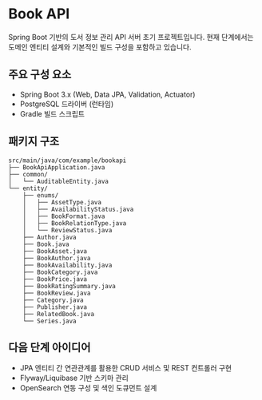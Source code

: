 # Book API

Spring Boot 기반의 도서 정보 관리 API 서버 초기 프로젝트입니다. 현재 단계에서는 도메인 엔티티 설계와 기본적인 빌드 구성을 포함하고 있습니다.

## 주요 구성 요소
- Spring Boot 3.x (Web, Data JPA, Validation, Actuator)
- PostgreSQL 드라이버 (런타임)
- Gradle 빌드 스크립트

## 패키지 구조
```
src/main/java/com/example/bookapi
├── BookApiApplication.java
├── common/
│   └── AuditableEntity.java
└── entity/
    ├── enums/
    │   ├── AssetType.java
    │   ├── AvailabilityStatus.java
    │   ├── BookFormat.java
    │   ├── BookRelationType.java
    │   └── ReviewStatus.java
    ├── Author.java
    ├── Book.java
    ├── BookAsset.java
    ├── BookAuthor.java
    ├── BookAvailability.java
    ├── BookCategory.java
    ├── BookPrice.java
    ├── BookRatingSummary.java
    ├── BookReview.java
    ├── Category.java
    ├── Publisher.java
    ├── RelatedBook.java
    └── Series.java
```

## 다음 단계 아이디어
- JPA 엔티티 간 연관관계를 활용한 CRUD 서비스 및 REST 컨트롤러 구현
- Flyway/Liquibase 기반 스키마 관리
- OpenSearch 연동 구성 및 색인 도큐먼트 설계

